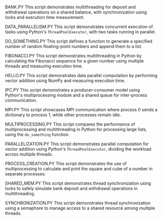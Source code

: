 BANK.PY
This script demonstrates multithreading for deposit and withdrawal operations on a shared balance, with synchronization using locks and execution time measurement.

DATA_PARALLELISM.PY
This script demonstrates concurrent execution of tasks using Python's `ThreadPoolExecutor`, with two tasks running in parallel.


DO_SOMETHING.PY
This script defines a function to generate a specified number of random floating-point numbers and append them to a list.


FIBONACCI.PY
This script demonstrates multithreading in Python by calculating the Fibonacci sequence for a given number using multiple threads and measuring execution time.



HELLO.PY
This script demonstrates data parallel computation by performing vector addition using NumPy and measuring execution time.


IPC.PY
This script demonstrates a producer-consumer model using Python's multiprocessing module and a shared queue for inter-process communication.


MPI.PY
This script showcases MPI communication where process 0 sends a dictionary to process 1, while other processes remain idle.


MULTIPROCESSING.PY
This script compares the performance of multiprocessing and multithreading in Python for processing large lists, using the `do_something` function.


PARALLELIZATION.PY
This script demonstrates parallel computation for vector addition using Python's `ThreadPoolExecutor`, dividing the workload across multiple threads.

PROCESS_CREATION.PY
This script demonstrates the use of multiprocessing to calculate and print the square and cube of a number in separate processes.


SHARED_MEM.PY
This script demonstrates thread synchronization using locks to safely simulate bank deposit and withdrawal operations in multithreading.


SYNCHRONIZATION.PY
This script demonstrates thread synchronization using a semaphore to manage access to a shared resource among multiple threads.

